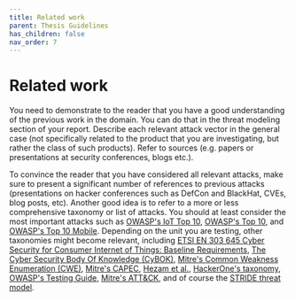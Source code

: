 ```yaml
---
title: Related work
parent: Thesis Guidelines
has_children: false
nav_order: 7
---
```


# Related work

You need to demonstrate to the reader that you have a good understanding of the previous work in the domain. You can do that in the threat modeling section of your report. Describe each relevant attack vector in the general case (not specifically related to the product that you are investigating, but rather the class of such products). Refer to sources (e.g. papers or presentations at security conferences, blogs etc.). 

To convince the reader that you have considered all relevant attacks, make sure to present a significant number of references to previous attacks (presentations on hacker conferences such as DefCon and BlackHat, CVEs, blog posts, etc). Another good idea is to refer to a more or less comprehensive taxonomy or list of attacks. You should at least consider the most important attacks such as [OWASP's IoT Top 10](https://wiki.owasp.org/index.php/OWASP_Internet_of_Things_Project#tab=IoT_Top_10), [OWASP's Top 10](https://owasp.org/www-project-top-ten/), and [OWASP's Top 10 Mobile](https://owasp.org/www-project-mobile-top-10/). Depending on the unit you are testing, other taxonomies might become relevant, including [ETSI EN 303 645 Cyber Security for Consumer Internet of Things: Baseline Requirements](https://www.etsi.org/deliver/etsi_en/303600_303699/303645/02.01.01_60/en_303645v020101p.pdf), [The Cyber Security Body Of Knowledge (CyBOK)](https://www.cybok.org), [Mitre's Common Weakness Enumeration (CWE)](https://cwe.mitre.org), [Mitre's CAPEC](https://capec.mitre.org), [Hezam et al.](https://www.researchgate.net/profile/Mohammed_Mahyoub2/publication/324149744_A_Comprehensive_IoT_Attacks_Survey_based_on_a_Building-blocked_Reference_Mode/links/5c597814299bf1d14cad8808/A-Comprehensive-IoT-Attacks-Survey-based-on-a-Building-blocked-Reference-Mode.pdf), [HackerOne's taxonomy](https://www.hackerone.com/top-10-vulnerabilities), [OWASP's Testing Guide](https://wiki.owasp.org/index.php/OWASP_Testing_Project), [Mitre's ATT&CK](https://attack.mitre.org), and of course the [STRIDE threat model](https://docs.microsoft.com/en-us/previous-versions/commerce-server/ee823878(v=cs.20)).
